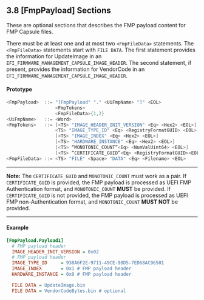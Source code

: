 <!--- @file
  3.8 [FmpPayload] Sections

  Copyright (c) 2006-2017, Intel Corporation. All rights reserved.<BR>

  Redistribution and use in source (original document form) and 'compiled'
  forms (converted to PDF, epub, HTML and other formats) with or without
  modification, are permitted provided that the following conditions are met:

  1) Redistributions of source code (original document form) must retain the
     above copyright notice, this list of conditions and the following
     disclaimer as the first lines of this file unmodified.

  2) Redistributions in compiled form (transformed to other DTDs, converted to
     PDF, epub, HTML and other formats) must reproduce the above copyright
     notice, this list of conditions and the following disclaimer in the
     documentation and/or other materials provided with the distribution.

  THIS DOCUMENTATION IS PROVIDED BY TIANOCORE PROJECT "AS IS" AND ANY EXPRESS OR
  IMPLIED WARRANTIES, INCLUDING, BUT NOT LIMITED TO, THE IMPLIED WARRANTIES OF
  MERCHANTABILITY AND FITNESS FOR A PARTICULAR PURPOSE ARE DISCLAIMED. IN NO
  EVENT SHALL TIANOCORE PROJECT  BE LIABLE FOR ANY DIRECT, INDIRECT, INCIDENTAL,
  SPECIAL, EXEMPLARY, OR CONSEQUENTIAL DAMAGES (INCLUDING, BUT NOT LIMITED TO,
  PROCUREMENT OF SUBSTITUTE GOODS OR SERVICES; LOSS OF USE, DATA, OR PROFITS;
  OR BUSINESS INTERRUPTION) HOWEVER CAUSED AND ON ANY THEORY OF LIABILITY,
  WHETHER IN CONTRACT, STRICT LIABILITY, OR TORT (INCLUDING NEGLIGENCE OR
  OTHERWISE) ARISING IN ANY WAY OUT OF THE USE OF THIS DOCUMENTATION, EVEN IF
  ADVISED OF THE POSSIBILITY OF SUCH DAMAGE.

-->

## 3.8 [FmpPayload] Sections

These are optional sections that describes the FMP payload content for FMP
Capsule files.

There must be at least one and at most two `<FmpFileData>` statements.  The
`<FmpFileData>` statements start with `FILE DATA`.  The first <FmpFileData>
statement provides the information for UpdateImage in an
`EFI_FIRMWARE_MANAGEMENT_CAPSULE_IMAGE_HEADER`.  The second <FmpFileData>
statement, if present, provides the information for VendorCode in an
`EFI_FIRMWARE_MANAGEMENT_CAPSULE_IMAGE_HEADER`.

#### Prototype

```c
<FmpPayload>  ::= "[FmpPayload" "." <UiFmpName> "]" <EOL>
                  <FmpTokens>
                  <FmpFileData>{1,2}
<UiFmpName>   ::= <Word>
<FmpTokens>   ::= [<TS> "IMAGE_HEADER_INIT_VERSION" <Eq> <Hex2> <EOL>]
                  <TS> "IMAGE_TYPE_ID" <Eq> <RegistryFormatGUID> <EOL>
                  [<TS> "IMAGE_INDEX" <Eq> <Hex2> <EOL>]
                  [<TS> "HARDWARE_INSTANCE" <Eq> <Hex2> <EOL>]
                  [<TS> “MONOTONIC_COUNT”<Eq> <NumValUint64> <EOL>]
                  [<TS> “CERTIFICATE_GUID”<Eq> <RegistryFormatGUID><EOL>]
<FmpFileData> ::= <TS> "FILE" <Space> "DATA" <Eq> <Filename> <EOL>
```

**********
**Note:** The `CERTIFICATE_GUID` and `MONOTONIC_COUNT` must work as a pair.
If `CERTIFICATE_GUID` is provided, the FMP payload is processed as UEFI FMP
Authentication format, and `MONOTONIC_COUNT` **MUST** be provided. If
`CERTIFICATE_GUID` is not provided, the FMP payload is processed as UEFI FMP
non-Authentication format, and `MONOTONIC_COUNT` **MUST NOT** be provided.
**********

#### Example

```ini
[FmpPayload.Payload1]
  # FMP payload header
  IMAGE_HEADER_INIT_VERSION = 0x02
  # FMP payload header
  IMAGE_TYPE_ID     = 938A6F2E-9711-49CE-90D5-7ED68AC96501
  IMAGE_INDEX       = 0x1 # FMP payload header
  HARDWARE_INSTANCE = 0x0 # FMP payload header

  FILE DATA = UpdateImage.bin
  FILE DATA = VendorCodeBytes.bin # optional
```

